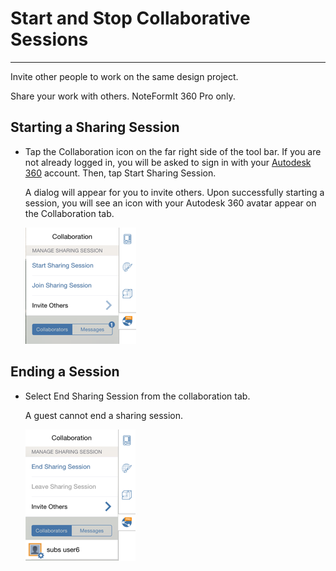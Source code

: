 # Start and Stop Collaborative Sessions

----

Invite other people to work on the same design project.

Share your work with others.
NoteFormIt 360 Pro only.
## Starting a Sharing Session

* Tap the Collaboration icon on the far right side of the tool bar. If you are not already logged in, you will be asked to sign in with your [Autodesk 360](https://360.autodesk.com) account. Then, tap Start Sharing Session. 
    
    A dialog will appear for you to invite others. Upon successfully starting a session, you will see an icon with your Autodesk 360 avatar appear on the Collaboration tab.
    
    ![](Images/GUID-9FF2766E-6559-462C-8EA2-BE633BC05719-low.png)

## Ending a Session

* Select End Sharing Session from the collaboration tab. 
    
    A guest cannot end a sharing session.
    
    ![](Images/GUID-0DCB0BBE-5849-4259-B157-38B044C7FCA7-low.png)
